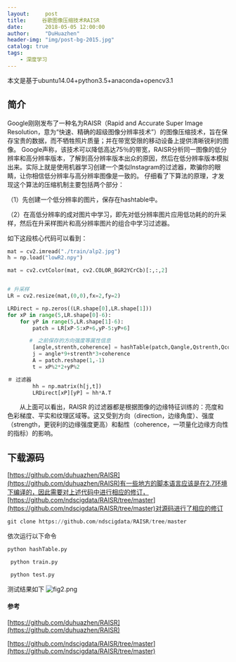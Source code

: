 ```yaml
---
layout:     post
title:     谷歌图像压缩技术RAISR
date:       2018-05-05 12:00:00
author:     "DuHuazhen"
header-img: "img/post-bg-2015.jpg"
catalog: true
tags:
    - 深度学习
---
```

本文是基于ubuntu14.04+python3.5+anaconda+opencv3.1  

## 简介
Google刚刚发布了一种名为RAISR（Rapid and Accurate Super Image Resolution，意为“快速、精确的超级图像分辨率技术”）的图像压缩技术，旨在保存宝贵的数据，而不牺牲照片质量；并在带宽受限的移动设备上提供清晰锐利的图像。
Google声称，该技术可以降低高达75％的带宽，RAISR分析同一图像的低分辨率和高分辨率版本，了解到高分辨率版本出众的原因，然后在低分辨率版本模拟出来。实际上就是使用机器学习创建一个类似Instagram的过滤器，欺骗你的眼睛，让你相信低分辨率与高分辨率图像是一致的。
仔细看了下算法的原理，才发现这个算法的压缩机制主要包括两个部分：

（1）先创建一个低分辨率的图片，保存在hashtable中。

（2）在高低分辨率的成对图片中学习，即先对低分辨率图片应用低功耗的的升采样，然后在升采样图片和高分辨率图片的组合中学习过滤器。

如下这段核心代码可以看到：
``` python
mat = cv2.imread("./train/alp2.jpg")
h = np.load("lowR2.npy")

mat = cv2.cvtColor(mat, cv2.COLOR_BGR2YCrCb)[:,:,2]


# 升采样
LR = cv2.resize(mat,(0,0),fx=2,fy=2)

LRDirect = np.zeros((LR.shape[0],LR.shape[1]))
for xP in range(5,LR.shape[0]-6):
    for yP in range(5,LR.shape[1]-6):
        patch = LR[xP-5:xP+6,yP-5:yP+6]

       #　之前保存的方向强度等属性信息
        [angle,strenth,coherence] = hashTable(patch,Qangle,Qstrenth,Qcoherence)
        j = angle*9+strenth*3+coherence
        A = patch.reshape(1,-1)
        t = xP%2*2+yP%2

＃ 过滤器
        hh = np.matrix(h[j,t])
        LRDirect[xP][yP] = hh*A.T
```
　　从上面可以看出，RAISR 的过滤器都是根据图像的边缘特征训练的：亮度和色彩梯度、平实和纹理区域等。这又受到方向（direction，边缘角度）、强度（strength，更锐利的边缘强度更高）和黏性（coherence，一项量化边缘方向性的指标）的影响。   
## 下载源码
[https://github.com/duhuazhen/RAISR](https://github.com/duhuazhen/RAISR)有一些地方的脚本语言应该是在2.7环境下编译的，因此需要对上述代码中进行相应的修订，[https://github.com/ndscigdata/RAISR/tree/master](https://github.com/ndscigdata/RAISR/tree/master)对源码进行了相应的修订
``` python
git clone https://github.com/ndscigdata/RAISR/tree/master
```
依次运行以下命令
``` python
python hashTable.py
```
``` python
 python train.py 

```
``` python
 python test.py 

```
测试结果如下
![fig2.png](https://upload-images.jianshu.io/upload_images/11573595-57261c6c7a756121.png?imageMogr2/auto-orient/strip%7CimageView2/2/w/1240)  


  
  
####  参考
[https://github.com/duhuazhen/RAISR](https://github.com/duhuazhen/RAISR)

[https://github.com/ndscigdata/RAISR/tree/master](https://github.com/ndscigdata/RAISR/tree/master)

